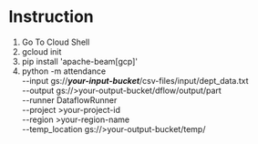 # Instruction

1)  Go To Cloud Shell
2)  gcloud init
3)  pip install 'apache-beam[gcp]'
4)  python -m attendance \
	--input gs://***your-input-bucket***/csv-files/input/dept_data.txt \
	--output gs://>your-output-bucket/dflow/output/part \
	--runner DataflowRunner \
	--project >your-project-id \
	--region >your-region-name \
	--temp_location gs://>your-output-bucket/temp/ 
